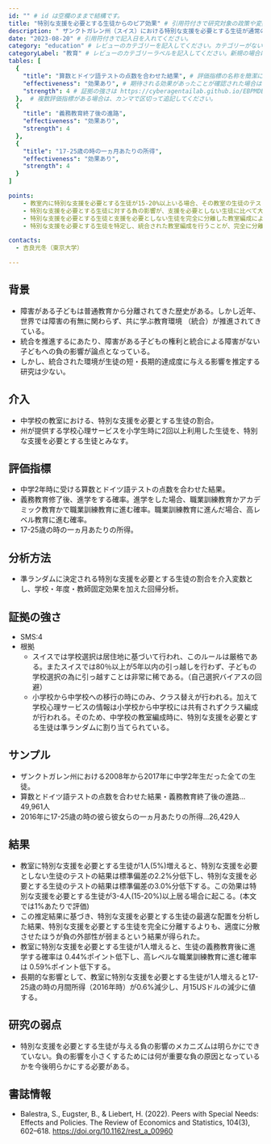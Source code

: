 ```yaml
---
id: "" # id は空欄のままで結構です。
title: "特別な支援を必要とする生徒からのピア効果" # 引用符付きで研究対象の政策や変数を端的に示す名称を記入してください。
description: " ザンクトガレン州（スイス）における特別な支援を必要とする生徒が通常の生徒と同じ教室で学ぶことによる影響" # 引用符付きで一文以内で政策の簡単な概要を記入してください。
date: "2023-08-20" # 引用符付きで記入日を入れてください。
category: "education" # レビューのカテゴリーを記入してください。カテゴリーがない場合は新規で作成してください。その際、カテゴリを端的に示す英単語を選んでください。
categoryLabel: "教育" # レビューのカテゴリーラベルを記入してください。新規の場合はカテゴリを端的に示す名称を選んでください。
tables: [
  {
    "title": "算数とドイツ語テストの点数を合わせた結果", # 評価指標の名称を簡潔に記入してください。
    "effectiveness": "効果あり", # 期待される効果があったことが確認された場合は"効果あり"、期待される効果がなかったり、逆効果だったことが確認された場合は"効果なし"、状況によって効果があったりなかったりする場合は"ミックス"、検出力不足や研究の不備によって結論が出せない場合は"不明" としてください。
    "strength": 4 # 証拠の強さは https://cyberagentailab.github.io/EBPMDB/sms を参照してください。
  },  # 複数評価指標がある場合は、カンマで区切って追記してください。
  {
    "title": "義務教育終了後の進路",
    "effectiveness": "効果あり",
    "strength": 4
  },
  {
    "title": "17-25歳の時の一ヵ月あたりの所得",
    "effectiveness": "効果あり",
    "strength": 4
  }
]

points:
    - 教室内に特別な支援を必要とする生徒が15-20%以上いる場合、その教室の生徒のテストの点数、義務教育終了後の進学する確率、17-25歳の時の一ヵ月あたりの所得が低下する。
    - 特別な支援を必要とする生徒に対する負の影響が、支援を必要としない生徒に比べて大きい。
    - 特別な支援を必要とする生徒と支援を必要としない生徒を完全に分離した教室編成による、全ての生徒に対する平均の負の影響は大きい。分離した教室編成は統合された教室編成より大きな負の影響がある。
    - 特別な支援を必要とする生徒を特定し、統合された教室編成を行うことが、完全に分離した教室編成より望ましい。

contacts:
  - 吉良光冬（東京大学）

---
```


## 背景 
- 障害がある子どもは普通教育から分離されてきた歴史がある。しかし近年、世界では障害の有無に関わらず、共に学ぶ教育環境 （統合）が推進されてきている。
- 統合を推進するにあたり、障害がある子どもの権利と統合による障害がない子どもへの負の影響が論点となっている。
- しかし、統合された環境が生徒の短・長期的達成度に与える影響を推定する研究は少ない。

## 介入
- 中学校の教室における、特別な支援を必要とする生徒の割合。
- 州が提供する学校心理サービスを小学生時に2回以上利用した生徒を、特別な支援を必要とする生徒とみなす。

## 評価指標
- 中学2年時に受ける算数とドイツ語テストの点数を合わせた結果。
- 義務教育修了後、進学をする確率。進学をした場合、職業訓練教育かアカデミック教育かで職業訓練教育に進む確率。職業訓練教育に進んだ場合、高レベル教育に進む確率。
- 17-25歳の時の一ヵ月あたりの所得。

## 分析方法
- 準ランダムに決定される特別な支援を必要とする生徒の割合を介入変数とし、学校・年度・教師固定効果を加えた回帰分析。

## 証拠の強さ
- SMS:4
- 根拠 
    - スイスでは学校選択は居住地に基づいて行われ、このルールは厳格である。またスイスでは80％以上が5年以内の引っ越しを行わず、子どもの学校選択の為に引っ越すことは非常に稀である。（自己選択バイアスの回避）
    - 小学校から中学校への移行の時にのみ、クラス替えが行われる。加えて学校心理サービスの情報は小学校から中学校には共有されずクラス編成が行われる。そのため、中学校の教室編成時に、特別な支援を必要とする生徒は準ランダムに割り当てられている。

## サンプル
- ザンクトガレン州における2008年から2017年に中学2年生だった全ての生徒。
- 算数とドイツ語テストの点数を合わせた結果・義務教育終了後の進路…49,961人
- 2016年に17-25歳の時の彼ら彼女らの一ヵ月あたりの所得…26,429人



## 結果
- 教室に特別な支援を必要とする生徒が1人(5%)増えると、特別な支援を必要としない生徒のテストの結果は標準偏差の2.2%分低下し、特別な支援を必要とする生徒のテストの結果は標準偏差の3.0%分低下する。この効果は特別な支援を必要とする生徒が3-4人(15-20%)以上居る場合に起こる。(本文では1%あたりで評価)
-  この推定結果に基づき、特別な支援を必要とする生徒の最適な配置を分析した結果、特別な支援を必要とする生徒を完全に分離するよりも、適度に分散させたほうが負の外部性が弱まるという結果が得られた。
- 教室に特別な支援を必要とする生徒が1人増えると、生徒の義務教育後に進学する確率は 0.44%ポイント低下し、高レベルな職業訓練教育に進む確率は 0.59%ポイント低下する。
- 長期的な影響として、教室に特別な支援を必要とする生徒が1人増えると17-25歳の時の月間所得（2016年時）が0.6%減少し、月15USドルの減少に値する。


## 研究の弱点
- 特別な支援を必要とする生徒が与える負の影響のメカニズムは明らかにできていない。負の影響を小さくするためには何が重要な負の原因となっているかを今後明らかにする必要がある。
## 書誌情報
- Balestra, S., Eugster, B., & Liebert, H. (2022). Peers with Special Needs: Effects and Policies. The Review of Economics and Statistics, 104(3), 602–618. https://doi.org/10.1162/rest_a_00960

